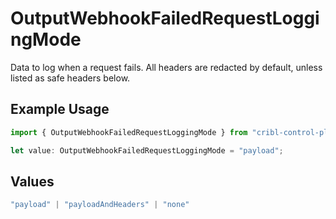 # OutputWebhookFailedRequestLoggingMode

Data to log when a request fails. All headers are redacted by default, unless listed as safe headers below.

## Example Usage

```typescript
import { OutputWebhookFailedRequestLoggingMode } from "cribl-control-plane/models";

let value: OutputWebhookFailedRequestLoggingMode = "payload";
```

## Values

```typescript
"payload" | "payloadAndHeaders" | "none"
```